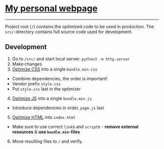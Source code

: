 # [My personal webpage](http://samuelplumppu.se)

---

Project root (`/`) contains the optimized code to be used in production.
The `src/`-directory contains full source code used for development.


## Development
1. Go to `/src/` and start local server: `python3 -m http.server`
2. Make changes
3. [Optimize CSS](https://css.github.io/csso/csso.html) into a single `bundle.min.css`
  * Combine dependencies, the order is important!
  * Vendor prefix `style.css`
  * Put `style.css` last in the optimizer
4. [Optimize JS](http://marijnhaverbeke.nl//uglifyjs) into a single `bundle.min.js`
  * Introduce dependencies in order, `page.js` last
5. [Optimize HTML](https://htmlcompressor.com/compressor/) into `index.html`
  * Make sure to use correct `link`s and `script`s - **remove external resources** & **use `bundle.min`-files**
6. Move resulting files to `/` and verify.
